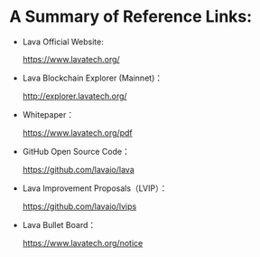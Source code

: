 # A Summary of Reference Links:

* Lava Official Website:

    <https://www.lavatech.org/>

* Lava Blockchain Explorer (Mainnet)：

    <http://explorer.lavatech.org/>

* Whitepaper：

    <https://www.lavatech.org/pdf>

* GitHub Open Source Code：

    <https://github.com/lavaio/lava>

* Lava Improvement Proposals（LVIP）：

    <https://github.com/lavaio/lvips>

* Lava Bullet Board：

    <https://www.lavatech.org/notice>



